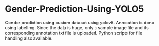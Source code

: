 # Gender-Prediction-Using-YOLO5

Gender prediction using custom dataset using yolov5.
Annotation is done using labelImg.
Since the data is huge, only a sample image file and its corresponding annotation txt file is uploaded.
Python scripts for file handling also available.
